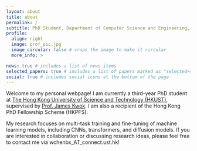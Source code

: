 ```yaml
---
layout: about
title: about
permalink: /
subtitle: PhD Student, Department of Computer Science and Engineering, <a href='https://hkust.edu.hk/'>HKUST</a>
profile:
  align: right
  image: prof_pic.jpg
  image_circular: false # crops the image to make it circular 
  more_info: >

news: true # includes a list of news items
selected_papers: true # includes a list of papers marked as "selected={true}"
social: true # includes social icons at the bottom of the page
---
```


Welcome to my personal webpage! I am currently a third-year PhD student at <a href='https://hkust.edu.hk/'>The Hong Kong University of Science and Technology (HKUST)</a>, supervised by <a href='https://cse.hkust.edu.hk/~jamesk/'>Prof. James Kwok</a>. I am also a recipient of the Hong Kong PhD Fellowship Scheme (HKPFS).


My research focuses on multi-task training and fine-tuning of machine learning models, including CNNs, transformers, and diffusion models. If you are interested in collaboration or discussing research ideas, please feel free to contact me via wchenbx_AT_connect.ust.hk!
